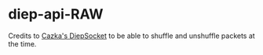 # diep-api-RAW

Credits to [Cazka's DiepSocket](https://github.com/Cazka/diepsocketC) to be able to shuffle and unshuffle packets at the time.
